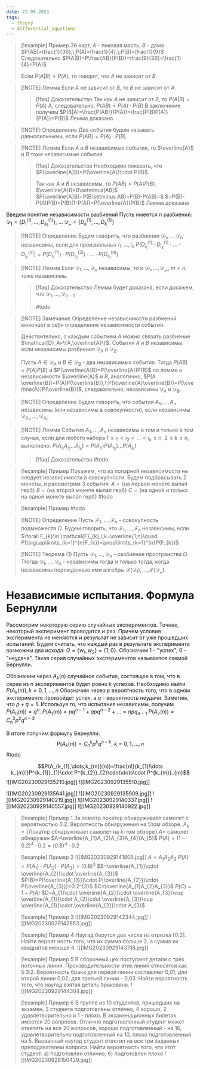 ```yaml
---
date: 22.09.2023
tags:
  - theory
  - differential_equations
---
```


> [!example] Пример
> 36 карт, $A$ - пиковая масть, $B$ - дама
> $P(AB)=\frac{1}{36},\;P(A)=\frac{1}{4},\;P(B)=\frac{1}{9}$
> Следовательно $P(A|B)=P\frac{AB}{P(B)}=\frac{9}{36}=\frac{1}{4}=P(A)$
>
> Если $P(A|B)=P(A)$, то говорят, что $A$ не зависит от $B$.

> [!NOTE] Лемма
> Если $A$ не зависит от $B$, то $B$ не зависит от $A$.
> > [!faq] Доказательство
> > Так как $A$ не зависит от $B$, то $P(A|B)=P(A)$
> > А, следовательно, $P(AB)=P(A)\cdot P(B)$
> > В заключение получим $P(B|A)=\frac{P(AB)}{P(A)}=\frac{P(B)P(A)}{P(A)}=P(B)$
> > Лемма доказана.

> [!NOTE] Определение
> Два события будем называть равносильными, если $P(AB)=P(A)\cdot P(B)$.

> [!NOTE] Лемма
> Если $A$ и $B$ независимые события, то $\overline{A}$ и $B$ тоже независимые события
>> [!faq] Доказательство
> > Необходимо показать, что $P(\overline{A}B)=P(\overline{A})\cdot P(B)$
> >
> > Так как $A$ и $B$ независимы, то $P(AB)=P(A)P(B)$.
> > $\overline{A}B=B\setminus(AB)$
> > $P(\overline{A}B)=P(B\setminus AB)=P(B)-P(AB)=$
> > $=P(B)-P(A)P(B)=P(B)(1-P(A))=P(\overline{A})P(B)$
> > Лемма доказана

Введем понятие независимости разбиений
Пусть имеется $n$ разбиений:
$\mathcal{D_{1}}=\{D_{!}^{(1)},\dots,D_{k_{1}}^{(1)}\},$
$\dots$
$\mathcal{D_{n}}=\{D_{k}^{(1)},\dots,D_{k}^{(1)}\}$

> [!NOTE] Определение
> Будем говорить, что разбиения $\mathcal{D}_{1},\dots,\mathcal{D}_{n}$ независимы, если для произвольных $i_{1},\dots,i_{n}$
> $P(D_{i_{1}}^{(1)}\cdot D_{i_{2}}^{(1)}\cdot\dots\cdot D_{i_{n}}^{(n)})=P(D_{i_{1}}^{(1)})\cdot P(D_{i_{2}}^{(2)})\cdot\dots\cdot P(D_{i_{n}}^{(n)})$

> [!NOTE] Лемма
> Если $\mathcal{D}_{1},\dots,\mathcal{D}_n$ независимы, то и $\mathcal{D_{1}},\dots, \mathcal{D_{m}},\;m<n$, тоже независимы
> >[!faq] Доказательство
> > Лемма будет доказана, если докажем, что $\mathcal{D}_{1},\dots,\mathcal{D}_{n-1}$
> > 
> > #todo 


> [!NOTE] Замечание
> Определение независимости разбиений включает в себя определение независимости событий.
> 
> Действительно, с каждым событием $A$ можно  связать разбиение $\mathcal{D}_A=\{A,\overline{A}\}$. События $A$ и $B$ независимы, если независимы разбиения $\mathcal{D}_{A}$ и $\mathcal{D}_B$.
> 
> Пусть $A\in \mathcal{D}_A$ и $B\in \mathcal{D}_B$ - два независимых события. Тогда $P(AB)=P(A)P(B)$ и $P(\overline{A}B)=P(\overline{A})P(B)$ по лемме о независимости $\overline{A}$ и $B$, аналогично, $P(A \overline{B})=P(A)P(\overline{B}),\;P(\overline{A}\overline{B})=P(\overline{A})P(\overline{B})$, следовательно, независимы $\mathcal{D}_A$ и $\mathcal{D}_B$.


> [!NOTE] Определение
> Будем говорить, что события $A_{1},\dots,A_{n}$ независимы (или независимы в совокупности), если независимы $\mathcal{D}_{A_{1}},\dots,\mathcal{D}_{A_{n}}$

> [!NOTE] Лемма
> События $A_{1},\dots,A_{n}$ независимы в том и только в том случае, если для любого набора $1\leq i_{1}< i_{2}<\dots<i_{k}\leq n$, $2\leq k\leq n$, выполнено: $P(A_{i_{1}}A_{i_{2}}\dots A_{i_{k}})=P(A_{i_{1}})P(A_{i_{2}})\dots P(A_{i_{k}})$
> >[!faq] Доказательство
> > #todo 


> [!example] Пример
> Покажем, что из попарной независимости не следует независимости в совокупности. Будем подбрасывать 2 монеты, и рассмотрим 3 события:
> $A=\{\text{на первой монете выпал герб}\}$
> $B=\{\text{на второй монете выпал герб}\}$
> $C = \{\text{на одной и только на одной монете выпал герб}\}$
> #todo 

> [!example] Пример
> #todo 
> 


> [!NOTE] Определение
> Пусть $\mathcal{F}_{1},\dots,\mathcal{F}_{n}$ - совокупность подмножеств $\Omega$. Будем говорить, что $\mathcal{F}_{1},\dots,\mathcal{F}_{n}$ независимы, если $\forall F_{k}\in \mathcal{F}_{k},\;k=\overline{1;n}\quad P(\bigcap\limits_{k=1}^{n}F_{k})=\prod\limits_{k=1}^{n}P(F_{k})$

> [!NOTE] Теорема (1)
> Пусть $\mathcal{D}_{1},\dots,\mathcal{D}_{n}$ - разбиение пространства $\Omega$. Ттогда $\mathcal{D}_{1},\dots,\mathcal{D}_{n}$ - независимы тогда и только тогда, когда независимы порожденные ими алгебры $\mathcal{F(D_{1})},\dots,\mathcal{F(D_{n})}$.

# Независимые испытания. Формула Бернулли
Рассмотрим некоторую серию случайных экспериментов. Точнее, некоторый эксперимент проводится и раз. Причем условия эксперимента не меняются и результат не зависит от уже прошедших испытаний.
Будем считать, что каждый раз в результате эксперимента возможны два исхода: $\Omega=\{w_{1},w_{2}\}=\{1;0\}$. Обозначим 1 - "успех", 0 - "неудача".
Такая серия случайных экспериментов называется схемой Бернулли.

Обозначим через $A_{k}(n)$ случайное событие, состоящее в том, что в серии из $n$ экспериментов будет ровно $k$ успехов.
Необходимо найти $P(A_{k}(n)), k=0,1,\dots,n$
Обозначим через $p$ вероятность того, что в одном эксперименте произойдет успех, а $q$ - вероятность неудачи.
Заметим, что $p+q=1$.
Используя то, что испытания независимы, получим $P(A_{0}(n))=q^{n}$.
$P(A_{1}(n))=pq^{n-1}+qpq^{n-2}+\dots=npq_{n-1}$
$P(A_{2}(n))=C^{2}_{n}p^{2}q^{n-2}$

В итоге получим формулу Бернулли:
$$P(A_{k}(n))=C^{k}_{n}p^{k}q^{n-k},\;k=0,1,\dots,n$$
#todo 

$$P(A_{k_{1},\dots,k_{m}}(n))=\frac{n!}{k_{1}!\dots k_{m}!}P^{k_{1}}_{1}\cdot P^{k_{2}}_{2}\cdot\dots\cdot P^{k_{m}}_{m}$$
![[IMG20230929135210.jpg]]
![[IMG20230929135510.jpg]]

![[IMG20230929135641.jpg]]
![[IMG20230929135909.jpg]]
![[IMG20230929140219.jpg]]
![[IMG20230929140337.jpg]]
![[IMG20230929140557.jpg]]
![[IMG20230929140922.jpg]]



> [!example] Пример 1
> За осмотр локатор обнаруживает самолет с вероятностью 0.2. Вероятность обнаружения на 5том обзоре.
> $A_{k}=\{\text{Локатор обнаруживает самолет на }k \text{-том обзоре}\}$
> $A=$ самолет обнаружен
> $A=\overline{A_{1}A_{2}A_{3}A_{4}}A_{5}$
> $P(A)=(1-0.2)^{4}\cdot0.2=(0.8)^{4}\cdot0.2$

> [!example] Пример 2
> ![[IMG20230929141806.jpg]]
> $A=A_{1}A_{2}A_{3}$
> $P(A)=P(A_{1})\cdot P(A_{2})\cdot P(A_{3})=(0.8)^{3}$
> $B=\overline{A_{1}}\cdot \overline{A_{2}}\cdot \overline{A_{3}}$
> $P(B)=P(\overline{A_{1}})\cdot P(\overline{A_{2}})\cdot P(\overline{A_{3}})=0.2^{3}$
> $C=\overline{A_{1}A_{2}A_{3}}$
> $P(C)=1-P(A)$
> $D=A_{1}\cdot \overline{A_{2}}\cdot \overline{A_{3}}\cup \overline{A_{1}}\cdot A_{2}\cdot \overline{A_{3}}\cup \overline{A_{1}}\cdot \overline{A_{2}}\cdot A_{3}$


> [!example] Пример 3
> ![[IMG20230929142344.jpg]]
> ![[IMG20230929142853.jpg]]

> [!example] Пример 4
> Наугад берутся два числа из отрезка [0;2]. Найти вероят ность того, что их сумма больше 2, а сумма их квадратов меньше 4.
> ![[IMG20230929143718.jpg]]
> 

> [!example] Пример 5
> В сборочный цех поступают детали с трех поточных линий. Производительности этих линий относятся как 5:3:2. Вероятность брака для первой линии составляет 0,01; для второй линии 0,02; для третьей линии - 0,03. Найти вероятность того, что наугад взятая деталь бракована.
> ![[IMG20230929144304.jpg]]


> [!example] Пример 6
> В группе из 10 студентов, пришедших на экзамен, 3 студента подготовлены отлично, 4 хорошо, 2 удовлетворительно и 1 - плохо. В экзаменационных билетах имеется 20 вопросов.
> Отлично подготовленный студент может ответить на все 20 вопросов, хорошо подготовленный - на 16, удовлетворительно подготовленный на 10, плохо подготовленный на 5.
> Вызванный наугад студент ответил на все три заданных преподавателем вопроса. Найти вероятность того, что этот студент:
> а) подготовлен отлично;
> б) подготовлен плохо
> ![[IMG20230929150429.jpg]]


